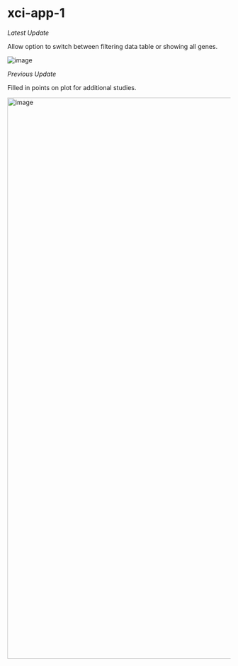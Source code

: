 # xci-app-1

*Latest Update*

Allow option to switch between filtering data table or showing all genes. 

![image](https://user-images.githubusercontent.com/71516524/107378573-1abd3180-6aba-11eb-962f-624651a95039.png)


*Previous Update*

Filled in points on plot for additional studies.

<img width="1266" alt="image" src="https://user-images.githubusercontent.com/71516524/106813639-431ed900-663f-11eb-86b2-5dd9aae6a107.png">